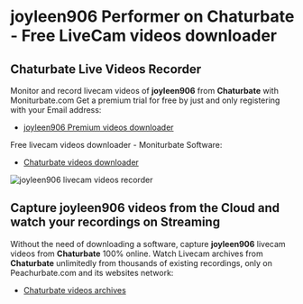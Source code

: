 # joyleen906 Performer on Chaturbate - Free LiveCam videos downloader

## Chaturbate Live Videos Recorder

Monitor and record livecam videos of **joyleen906** from **Chaturbate** with Moniturbate.com
Get a premium trial for free by just and only registering with your Email address:
* [joyleen906 Premium videos downloader](https://moniturbate.com/request-demo-licence-key.html)

Free livecam videos downloader - Moniturbate Software:
* [Chaturbate videos downloader](https://moniturbate.com/moniturbate-download-software.html)

![joyleen906 livecam videos recorder](https://peachurnet.com/templates/moniturbate-software.png)


## Capture joyleen906 videos from the Cloud and watch your recordings on Streaming

Without the need of downloading a software, capture **joyleen906** livecam videos from **Chaturbate** 100% online.
Watch Livecam archives from **Chaturbate** unlimitedly from thousands of existing recordings, only on Peachurbate.com and its websites network:
* [Chaturbate videos archives](https://peachurnet.com/)